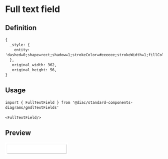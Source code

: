 # Full text field

## Definition

```
{
  _style: { 
    entity: 'dashed=0;shape=rect;shadow=1;strokeColor=#eeeeee;strokeWidth=1;fillColor=#ffffff;fontSize=22;fontColor=#CCCCCC;align=left;spacingLeft=65;whiteSpace=wrap;html=1;',
  },
  _original_width: 362,
  _original_height: 56,
}
```

## Usage

```
import { FullTextField } from '@diac/standard-components-diagrams/gmdlTextFields'

<FullTextField/>
```

## Preview

<img src="./full-text-field.png" width="200"/>

